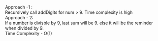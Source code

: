 Approach -1 :<br>
Recursively call addDigits for num > 9. Time complexity is high<br>
Approach - 2:<br>
If a number is divisble by 9, last sum will be 9. else it will be the reminder when divided by 9. <br>
Time Complexity - O(1)